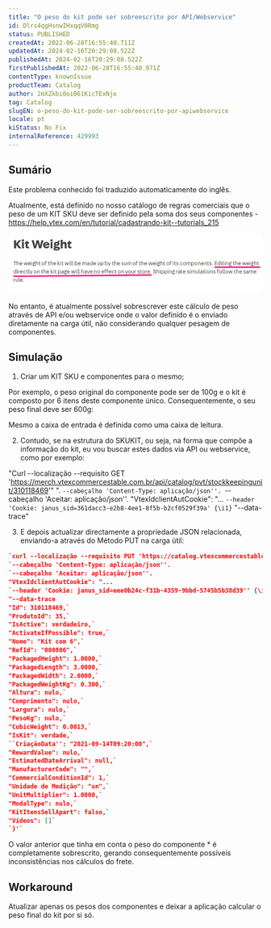 ```yaml
---
title: "O peso do kit pode ser sobreescrito por API/Webservice"
id: Dlrs4qgHsnwIHxqqV0Rmg
status: PUBLISHED
createdAt: 2022-06-28T16:55:40.711Z
updatedAt: 2024-02-16T20:29:08.522Z
publishedAt: 2024-02-16T20:29:08.522Z
firstPublishedAt: 2022-06-28T16:55:40.971Z
contentType: knownIssue
productTeam: Catalog
author: 2mXZkbi0oi061KicTExNjo
tag: Catalog
slugEN: o-peso-do-kit-pode-ser-sobreescrito-por-apiwebservice
locale: pt
kiStatus: No Fix
internalReference: 429993
---
```


## Sumário

<div class="alert alert-info">
  <p>Este problema conhecido foi traduzido automaticamente do inglês.</p>
</div>

Atualmente, está definido no nosso catálogo de regras comerciais que o peso de um KIT SKU deve ser definido pela soma dos seus componentes - https://help.vtex.com/en/tutorial/cadastrando-kit--tutorials_215

 ![](https://raw.githubusercontent.com/vtexdocs/help-center-content/refs/heads/main/docs/pt/known-issues/Catalog/o-peso-do-kit-pode-ser-sobreescrito-por-apiwebservice_1.png)

No entanto, é atualmente possível sobrescrever este cálculo de peso através de API e/ou webservice onde o valor definido é o enviado diretamente na carga útil, não considerando qualquer pesagem de componentes.

## Simulação


1) Criar um KIT SKU e componentes para o mesmo;

Por exemplo, o peso original do componente pode ser de 100g e o kit é composto por 6 itens deste componente único. Consequentemente, o seu peso final deve ser 600g:

Mesmo a caixa de entrada é definida como uma caixa de leitura.

2) Contudo, se na estrutura do SKUKIT, ou seja, na forma que compõe a informação do kit, eu vou buscar estes dados via API ou webservice, como por exemplo:

"Curl --localização --requisito GET 'https://merch.vtexcommercestable.com.br/api/catalog/pvt/stockkeepingunit/310118469'" \".
`--cabeçalho 'Content-Type: aplicação/json''.
`--cabeçalho 'Aceitar: aplicação/json''.
"VtexIdclientAutCookie": "...
`--header 'Cookie: janus_sid=361dacc3-e2b8-4ee1-8f5b-b2cf0529f39a' {\i1}`
"--data-trace"

3) E depois actualizar directamente a propriedade JSON relacionada, enviando-a através do Método PUT na carga útil:

```json
`curl --localização --requisito PUT 'https://catalog.vtexcommercestable.com.br/api/catalog/pvt/stockkeepingunit/?an='``.
`--cabeçalho 'Content-Type: aplicação/json''.
`--cabeçalho 'Aceitar: aplicação/json''.
"VtexIdclientAutCookie": "...
`--header 'Cookie: janus_sid=eee0b24c-f31b-4359-9bbd-5745b5b38d39'' {\i1}`
"--data-trace
"Id": 310118469,`
"ProdutoId": 35,`
"IsActive": verdadeiro,`
"ActivateIfPossible": true,`
"Nome": "Kit com 6",`
"RefId": "000806",`
"PackagedHeight": 1.0000,`
"PackagedLength": 3.0000,`
"PackagedWidth": 2.0000,`
"PackagedWeightKg": 0.300,`
"Altura": nulo,`
"Comprimento": nulo,`
"Largura": nulo,`
"PesoKg": nulo,`
"CubicWeight": 0.0013,`
"IsKit": verdade,`
``CriaçãoData'': "2021-09-14T09:20:00",`
"RewardValue": nulo,`
"EstimatedDateArrival": null,`
"ManufacturerCode": "",`
"CommercialConditionId": 1,`
"Unidade de Medição": "un",`
"UnitMultiplier": 1.0000,`
"ModalType": nulo,`
"KitItensSellApart": falso,`
"Vídeos": []`
`}'`
```

O valor anterior que tinha em conta o peso do componente * é completamente sobrescrito, gerando consequentemente possíveis inconsistências nos cálculos do frete.


## Workaround

Atualizar apenas os pesos dos componentes e deixar a aplicação calcular o peso final do kit por si só.


